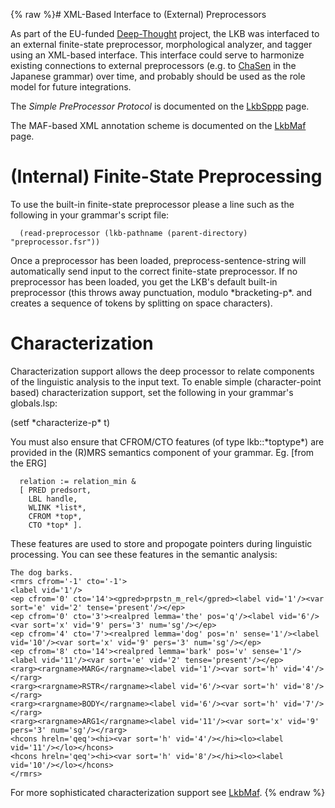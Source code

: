 {% raw %}# XML-Based Interface to (External) Preprocessors

As part of the EU-funded
[Deep-Thought](http://www.project-deepthought.net) project, the LKB was
interfaced to an external finite-state preprocessor, morphological
analyzer, and tagger using an XML-based interface. This interface could
serve to harmonize existing connections to external preprocessors (e.g.
to [ChaSen](http://chasen.aist-nara.ac.jp) in the Japanese grammar) over
time, and probably should be used as the role model for future
integrations.

The *Simple PreProcessor Protocol* is documented on the
[LkbSppp](https://blog.inductorsoftware.com/docsproto/tools/LkbSppp) page.

The MAF-based XML annotation scheme is documented on the
[LkbMaf](https://blog.inductorsoftware.com/docsproto/missing/LkbMaf) page.

# (Internal) Finite-State Preprocessing

To use the built-in finite-state preprocessor please a line such as the
following in your grammar's script file:

      (read-preprocessor (lkb-pathname (parent-directory) "preprocessor.fsr"))

Once a preprocessor has been loaded, preprocess-sentence-string will
automatically send input to the correct finite-state preprocessor. If no
preprocessor has been loaded, you get the LKB's default built-in
preprocessor (this throws away punctuation, modulo \*bracketing-p\*. and
creates a sequence of tokens by splitting on space characters).

# Characterization

Characterization support allows the deep processor to relate components
of the linguistic analysis to the input text. To enable simple
(character-point based) characterization support, set the following in
your grammar's globals.lsp:

(setf \*characterize-p\* t)

You must also ensure that CFROM/CTO features (of type lkb::\*toptype\*)
are provided in the (R)MRS semantics component of your grammar. Eg.
\[from the ERG\]

      relation := relation_min &
      [ PRED predsort,
        LBL handle,
        WLINK *list*,
        CFROM *top*,
        CTO *top* ].

These features are used to store and propogate pointers during
linguistic processing. You can see these features in the semantic
analysis:

    The dog barks. 
    <rmrs cfrom='-1' cto='-1'>
    <label vid='1'/>
    <ep cfrom='0' cto='14'><gpred>prpstn_m_rel</gpred><label vid='1'/><var sort='e' vid='2' tense='present'/></ep>
    <ep cfrom='0' cto='3'><realpred lemma='the' pos='q'/><label vid='6'/><var sort='x' vid='9' pers='3' num='sg'/></ep>
    <ep cfrom='4' cto='7'><realpred lemma='dog' pos='n' sense='1'/><label vid='10'/><var sort='x' vid='9' pers='3' num='sg'/></ep>
    <ep cfrom='8' cto='14'><realpred lemma='bark' pos='v' sense='1'/><label vid='11'/><var sort='e' vid='2' tense='present'/></ep>
    <rarg><rargname>MARG</rargname><label vid='1'/><var sort='h' vid='4'/></rarg>
    <rarg><rargname>RSTR</rargname><label vid='6'/><var sort='h' vid='8'/></rarg>
    <rarg><rargname>BODY</rargname><label vid='6'/><var sort='h' vid='7'/></rarg>
    <rarg><rargname>ARG1</rargname><label vid='11'/><var sort='x' vid='9' pers='3' num='sg'/></rarg>
    <hcons hreln='qeq'><hi><var sort='h' vid='4'/></hi><lo><label vid='11'/></lo></hcons>
    <hcons hreln='qeq'><hi><var sort='h' vid='8'/></hi><lo><label vid='10'/></lo></hcons>
    </rmrs>

For more sophisticated characterization support see [LkbMaf](https://blog.inductorsoftware.com/docsproto/missing/LkbMaf).
<update date omitted for speed>{% endraw %}